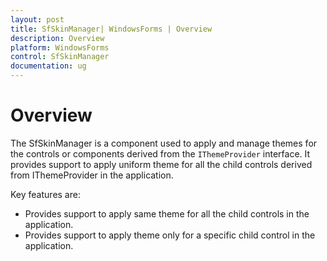 ```yaml
---
layout: post
title: SfSkinManager| WindowsForms | Overview
description: Overview
platform: WindowsForms
control: SfSkinManager
documentation: ug
---
```


# Overview

The SfSkinManager is a component used to apply and manage themes for the controls or components derived from the `IThemeProvider` interface. It provides support to apply uniform theme for all the child controls derived from IThemeProvider in the application.

Key features are:

* Provides support to apply same theme for all the child controls in the application.
* Provides support to apply theme only for a specific child control in the application. 
